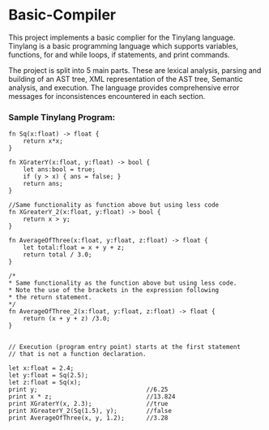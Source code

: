 # Basic-Compiler

This project implements a basic complier for the Tinylang language. Tinylang is a basic programming language which supports variables, functions, for and while loops, if statements, and print commands. 

The project is split into 5 main parts. These are lexical analysis, parsing and building of an AST tree, XML representation of the AST tree, Semantic analysis, and execution. The language provides comprehensive error messages for inconsistences encountered in each section. 

### Sample Tinylang Program:
```
fn Sq(x:float) -> float {
    return x*x;
}

fn XGraterY(x:float, y:float) -> bool {
    let ans:bool = true;
    if (y > x) { ans = false; }
    return ans;
}

//Same functionality as function above but using less code
fn XGreaterY_2(x:float, y:float) -> bool {
    return x > y;
}

fn AverageOfThree(x:float, y:float, z:float) -> float {
    let total:float = x + y + z;
    return total / 3.0;
}

/*
* Same functionality as the function above but using less code.
* Note the use of the brackets in the expression following 
* the return statement.
*/
fn AverageOfThree_2(x:float, y:float, z:float) -> float {
    return (x + y + z) /3.0;
}


// Execution (program entry point) starts at the first statement
// that is not a function declaration.

let x:float = 2.4;
let y:float = Sq(2.5);
let z:float = Sq(x);
print y;                              //6.25
print x * z;                          //13.824
print XGraterY(x, 2.3);               //true
print XGreaterY_2(Sq(1.5), y);        //false
print AverageOfThree(x, y, 1.2);      //3.28
```
